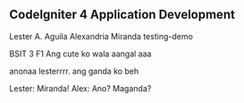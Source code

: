 ## CodeIgniter 4 Application Development

Lester A. Aguila
Alexandria Miranda 
testing-demo

BSIT 3 F1
Ang cute ko
wala aangal
aaa

anonaa lesterrrr. 
ang ganda ko beh

Lester: Miranda!
Alex: Ano? Maganda?

